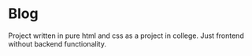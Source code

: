 # Blog
Project written in pure html and css as a project in college. Just frontend without backend functionality.


